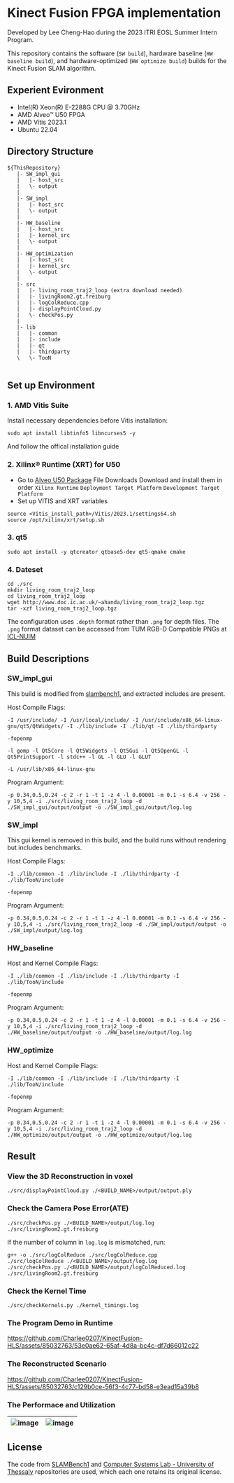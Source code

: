 # Kinect Fusion FPGA implementation

Developed by Lee Cheng-Hao during the 2023 ITRI EOSL Summer Intern Program.

This repository contains the 
software (`SW build`), 
hardware baseline (`HW baseline build`), 
and hardware-optimized (`HW optimize build`) builds 
for the Kinect Fusion SLAM algorithm.

## Experient Evironment

* Intel(R) Xeon(R) E-2288G CPU @ 3.70GHz
* AMD Alveo™ U50 FPGA
* AMD Vitis 2023.1
* Ubuntu 22.04

## Directory Structure

```
${ThisRepository}
   |- SW_impl_gui
   |   |- host_src
   |   \- output
   |
   |- SW_impl
   |   |- host_src
   |   \- output
   |
   |- HW_baseline
   |   |- host_src
   |   |- kernel_src
   |   \- output
   |
   |- HW_optimization
   |   |- host_src
   |   |- kernel_src
   |   \- output
   |
   |- src
   |   |- living_room_traj2_loop (extra download needed) 
   |   |- livingRoom2.gt.freiburg
   |   |- logColReduce.cpp
   |   |- displayPointCloud.py
   |   \- checkPos.py
   |
   |- lib
   |   |- common
   |   |- include
   |   |- qt
   |   |- thirdparty
   \   \- TooN
     
```

## Set up Environment

### 1. AMD Vitis Suite
Install necessary dependencies before Vitis installation:
```
sudo apt install libtinfo5 libncurses5 -y
```
And follow the offical installation guide

### 2. Xilinx® Runtime (XRT) for U50

* Go to [Alveo U50 Package](https://www.xilinx.com/products/boards-and-kits/alveo/u50.html#gettingStarted) File Downloads
Download and install them in order
 `Xilinx Runtime`   `Deployment Target Platform`    `Development Target Platform `
 * Set up VITIS and XRT variables 
 ```
 source <Vitis_install_path>/Vitis/2023.1/settings64.sh
 source /opt/xilinx/xrt/setup.sh  
 ```
 
 ### 3. qt5
 ```
 sudo apt install -y qtcreator qtbase5-dev qt5-qmake cmake
 ```
 
 ### 4. Dateset
 ```
cd ./src
mkdir living_room_traj2_loop
cd living_room_traj2_loop
wget http://www.doc.ic.ac.uk/~ahanda/living_room_traj2_loop.tgz
tar -xzf living_room_traj2_loop.tgz
 ```
The configuration uses `.depth` format rather than `.png` for depth files. 
The `.png` format dataset can be accessed from TUM RGB-D Compatible PNGs at [ICL-NUIM](https://www.doc.ic.ac.uk/~ahanda/VaFRIC/iclnuim.html)
 
## Build Descriptions
### SW_impl_gui
 This build is modified from [slambench1](https://github.com/pamela-project/slambench1/tree/master), and extracted includes are present.
 
 Host Compile Flags:
 ```
 -I /usr/include/ -I /usr/local/include/ -I /usr/include/x86_64-linux-gnu/qt5/QtWidgets/ -I ./lib/include -I ./lib/qt -I ./lib/thirdparty
 ```
 ```
 -fopenmp
 ```
 ```
 -l gomp -l Qt5Core -l Qt5Widgets -l Qt5Gui -l Qt5OpenGL -l Qt5PrintSupport -l stdc++ -l GL -l GLU -l GLUT
 ```
 ```
 -L /usr/lib/x86_64-linux-gnu
 ```
 
Program Argument:
 ```
 -p 0.34,0.5,0.24 -c 2 -r 1 -t 1 -z 4 -l 0.00001 -m 0.1 -s 6.4 -v 256 -y 10,5,4 -i ./src/living_room_traj2_loop -d ./SW_impl_gui/output/output -o ./SW_impl_gui/output/log.log
 ```
### SW_impl
 This gui kernel is removed in this build, and the build runs without rendering but includes benchmarks.
 
 Host Compile Flags:
 ```
-I ./lib/common -I ./lib/include -I ./lib/thirdparty -I ./lib/TooN/include
 ```
 ```
 -fopenmp
 ```
 
Program Argument:
 ```
 -p 0.34,0.5,0.24 -c 2 -r 1 -t 1 -z 4 -l 0.00001 -m 0.1 -s 6.4 -v 256 -y 10,5,4 -i ./src/living_room_traj2_loop -d ./SW_impl/output/output -o ./SW_impl/output/log.log
 ```
 
### HW_baseline
 Host and Kernel Compile Flags:
 ```
-I ./lib/common -I ./lib/include -I ./lib/thirdparty -I ./lib/TooN/include
 ```
 ```
 -fopenmp
 ```
 
Program Argument:
 ```
 -p 0.34,0.5,0.24 -c 2 -r 1 -t 1 -z 4 -l 0.00001 -m 0.1 -s 6.4 -v 256 -y 10,5,4 -i ./src/living_room_traj2_loop -d ./HW_baseline/output/output -o ./HW_baseline/output/log.log
 ```
 
### HW_optimize
 Host and Kernel Compile Flags:
 ```
-I ./lib/common -I ./lib/include -I ./lib/thirdparty -I ./lib/TooN/include
 ```
 ```
 -fopenmp
 ```
 
Program Argument:
 ```
 -p 0.34,0.5,0.24 -c 2 -r 1 -t 1 -z 4 -l 0.00001 -m 0.1 -s 6.4 -v 256 -y 10,5,4 -i ./src/living_room_traj2_loop -d ./HW_optimize/output/output -o ./HW_optimize/output/log.log
 ```
 
## Result 
### View the 3D Reconstruction in voxel
```
./src/displayPointCloud.py ./<BUILD_NAME>/output/output.ply 
```

### Check the Camera Pose Error(ATE)
```
./src/checkPos.py ./<BUILD_NAME>/output/log.log  ./src/livingRoom2.gt.freiburg
```
If the number of column in `log.log` is mismatched, run:
```
g++ -o ./src/logColReduce ./src/logColReduce.cpp
./src/logColReduce ./<BUILD_NAME>/output/log.log
./src/checkPos.py ./<BUILD_NAME>/output/logColReduced.log ./src/livingRoom2.gt.freiburg
```

### Check the Kernel Time
```
./src/checkKernels.py ./kernel_timings.log
```

### The Program Demo in Runtime
https://github.com/Charlee0207/KinectFusion-HLS/assets/85032763/53e0ae62-65af-4d8a-bc4c-df7d66012c22


### The Reconstructed Scenario
https://github.com/Charlee0207/KinectFusion-HLS/assets/85032763/c129b0ce-56f3-4c77-bd58-e3ead15a39b8

### The Performace and Utilization
|![image](https://github.com/Charlee0207/KinectFusion-HLS/assets/85032763/bb398bef-76eb-414e-9ba4-3f1afd931af9)|![image](https://github.com/Charlee0207/KinectFusion-HLS/assets/85032763/b08e307b-e5bd-457e-9dd0-1e6a9d513115)|
|---|---|


## License

The code from [SLAMBench1](https://github.com/pamela-project/slambench1) and [Computer Systems Lab - University of Thessaly](https://github.com/csl-uth/KinectFusion-fpga/tree/main) repositories are used, which each one retains its original license. 
